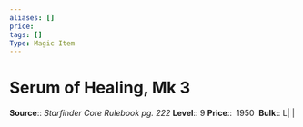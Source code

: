 ```yaml
---
aliases: []
price:  
tags: []
Type: Magic Item
---
```


# Serum of Healing, Mk 3

**Source**:: _Starfinder Core Rulebook pg. 222_
**Level**:: 9
**Price**::  1950 
**Bulk**:: L|                |

